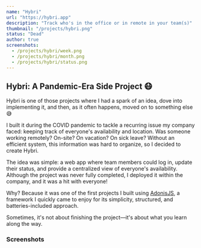 ```yaml
---
name: "Hybri"
url: "https://hybri.app"
description: "Track who's in the office or in remote in your team(s)"
thumbnail: "/projects/hybri.png"
status: "Dead"
author: true
screenshots:
  - /projects/hybri/week.png
  - /projects/hybri/month.png
  - /projects/hybri/status.png
---
```


## Hybri: A Pandemic-Era Side Project 😷

Hybri is one of those projects where I had a spark of an idea, dove into implementing it, and then, as it often happens, moved on to something else 😅

I built it during the COVID pandemic to tackle a recurring issue my company faced: keeping track of everyone's availability and location. Was someone working remotely? On-site? On vacation? On sick leave? Without an efficient system, this information was hard to organize, so I decided to create Hybri.

The idea was simple: a web app where team members could log in, update their status, and provide a centralized view of everyone's availability. Although the project was never fully completed, I deployed it within the company, and it was a hit with everyone!

Why? Because it was one of the first projects I built using [AdonisJS](https://adonisjs.com/), a framework I quickly came to enjoy for its simplicity, structured, and batteries-included approach.

Sometimes, it's not about finishing the project—it's about what you learn along the way.

### Screenshots
